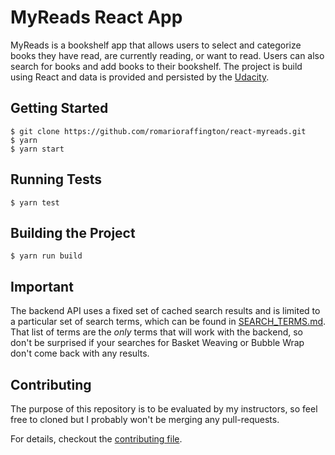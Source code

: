 # MyReads React App

 MyReads is a bookshelf app that allows users to select and categorize books they have read, are currently reading, or want to read. Users can also search for books and add books to their bookshelf. The project is build using React and data is provided and persisted by the [Udacity](https://reactnd-books-api.udacity.com).

## Getting Started

```shell
$ git clone https://github.com/romarioraffington/react-myreads.git
$ yarn
$ yarn start
```

## Running Tests

```shell
$ yarn test
```

## Building the Project

```shell
$ yarn run build
```

## Important
The backend API uses a fixed set of cached search results and is limited to a particular set of search terms, which can be found in [SEARCH_TERMS.md](SEARCH_TERMS.md). That list of terms are the _only_ terms that will work with the backend, so don't be surprised if your searches for Basket Weaving or Bubble Wrap don't come back with any results. 


## Contributing
The purpose of this repository is to be evaluated by my instructors, so feel free to cloned but I probably won't be merging any pull-requests.

For details, checkout the [contributing file](CONTRIBUTING.md).